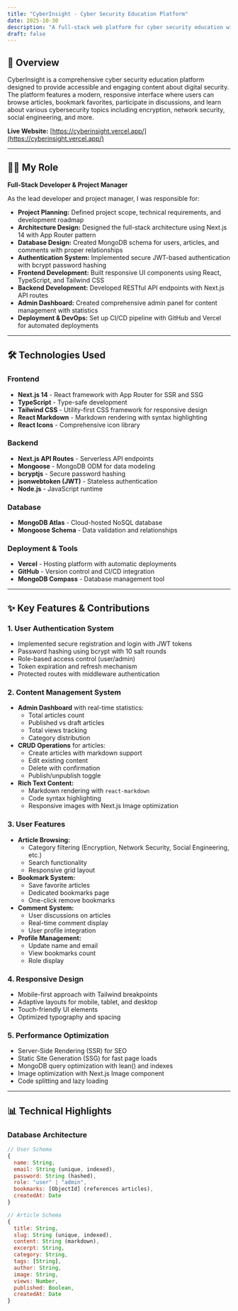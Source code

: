 ```yaml
---
title: "CyberInsight - Cyber Security Education Platform"
date: 2025-10-30
description: "A full-stack web platform for cyber security education with admin dashboard, authentication system, and content management"
draft: false
---
```


## 🎯 Overview

CyberInsight is a comprehensive cyber security education platform designed to provide accessible and engaging content about digital security. The platform features a modern, responsive interface where users can browse articles, bookmark favorites, participate in discussions, and learn about various cybersecurity topics including encryption, network security, social engineering, and more.

**Live Website:** [https://cyberinsight.vercel.app/](https://cyberinsight.vercel.app/)

---

## 👨‍💼 My Role

**Full-Stack Developer & Project Manager**

As the lead developer and project manager, I was responsible for:

- **Project Planning:** Defined project scope, technical requirements, and development roadmap
- **Architecture Design:** Designed the full-stack architecture using Next.js 14 with App Router pattern
- **Database Design:** Created MongoDB schema for users, articles, and comments with proper relationships
- **Authentication System:** Implemented secure JWT-based authentication with bcrypt password hashing
- **Frontend Development:** Built responsive UI components using React, TypeScript, and Tailwind CSS
- **Backend Development:** Developed RESTful API endpoints with Next.js API routes
- **Admin Dashboard:** Created comprehensive admin panel for content management with statistics
- **Deployment & DevOps:** Set up CI/CD pipeline with GitHub and Vercel for automated deployments

---

## 🛠️ Technologies Used

### **Frontend**
- **Next.js 14** - React framework with App Router for SSR and SSG
- **TypeScript** - Type-safe development
- **Tailwind CSS** - Utility-first CSS framework for responsive design
- **React Markdown** - Markdown rendering with syntax highlighting
- **React Icons** - Comprehensive icon library

### **Backend**
- **Next.js API Routes** - Serverless API endpoints
- **Mongoose** - MongoDB ODM for data modeling
- **bcryptjs** - Secure password hashing
- **jsonwebtoken (JWT)** - Stateless authentication
- **Node.js** - JavaScript runtime

### **Database**
- **MongoDB Atlas** - Cloud-hosted NoSQL database
- **Mongoose Schema** - Data validation and relationships

### **Deployment & Tools**
- **Vercel** - Hosting platform with automatic deployments
- **GitHub** - Version control and CI/CD integration
- **MongoDB Compass** - Database management tool

---

## ✨ Key Features & Contributions

### **1. User Authentication System**
- Implemented secure registration and login with JWT tokens
- Password hashing using bcrypt with 10 salt rounds
- Role-based access control (user/admin)
- Token expiration and refresh mechanism
- Protected routes with middleware authentication

### **2. Content Management System**
- **Admin Dashboard** with real-time statistics:
  - Total articles count
  - Published vs draft articles
  - Total views tracking
  - Category distribution
- **CRUD Operations** for articles:
  - Create articles with markdown support
  - Edit existing content
  - Delete with confirmation
  - Publish/unpublish toggle
- **Rich Text Content:**
  - Markdown rendering with `react-markdown`
  - Code syntax highlighting
  - Responsive images with Next.js Image optimization

### **3. User Features**
- **Article Browsing:**
  - Category filtering (Encryption, Network Security, Social Engineering, etc.)
  - Search functionality
  - Responsive grid layout
- **Bookmark System:**
  - Save favorite articles
  - Dedicated bookmarks page
  - One-click remove bookmarks
- **Comment System:**
  - User discussions on articles
  - Real-time comment display
  - User profile integration
- **Profile Management:**
  - Update name and email
  - View bookmarks count
  - Role display

### **4. Responsive Design**
- Mobile-first approach with Tailwind breakpoints
- Adaptive layouts for mobile, tablet, and desktop
- Touch-friendly UI elements
- Optimized typography and spacing

### **5. Performance Optimization**
- Server-Side Rendering (SSR) for SEO
- Static Site Generation (SSG) for fast page loads
- MongoDB query optimization with lean() and indexes
- Image optimization with Next.js Image component
- Code splitting and lazy loading

---

## 📊 Technical Highlights

### **Database Architecture**
```javascript
// User Schema
{
  name: String,
  email: String (unique, indexed),
  password: String (hashed),
  role: "user" | "admin",
  bookmarks: [ObjectId] (references articles),
  createdAt: Date
}

// Article Schema
{
  title: String,
  slug: String (unique, indexed),
  content: String (markdown),
  excerpt: String,
  category: String,
  tags: [String],
  author: String,
  image: String,
  views: Number,
  published: Boolean,
  createdAt: Date
}